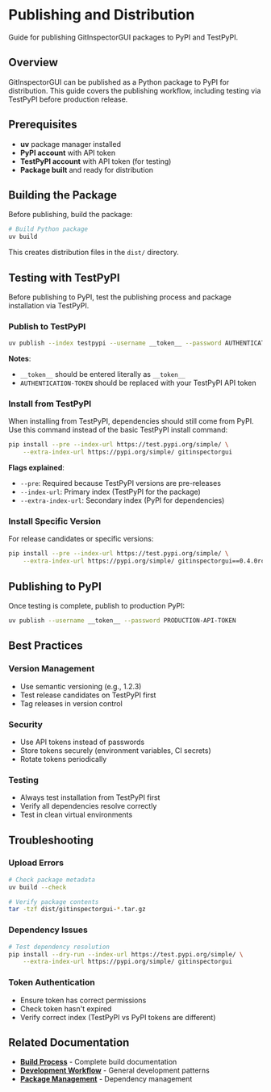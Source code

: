# Publishing and Distribution

Guide for publishing GitInspectorGUI packages to PyPI and TestPyPI.

## Overview

GitInspectorGUI can be published as a Python package to PyPI for distribution. This guide covers the publishing workflow, including testing via TestPyPI before production release.

## Prerequisites

- **uv** package manager installed
- **PyPI account** with API token
- **TestPyPI account** with API token (for testing)
- **Package built** and ready for distribution

## Building the Package

Before publishing, build the package:

```bash
# Build Python package
uv build
```

This creates distribution files in the `dist/` directory.

## Testing with TestPyPI

Before publishing to PyPI, test the publishing process and package installation via TestPyPI.

### Publish to TestPyPI

```bash
uv publish --index testpypi --username __token__ --password AUTHENTICATION-TOKEN
```

**Notes**:

- `__token__` should be entered literally as `__token__`
- `AUTHENTICATION-TOKEN` should be replaced with your TestPyPI API token

### Install from TestPyPI

When installing from TestPyPI, dependencies should still come from PyPI. Use this command instead of the basic TestPyPI install command:

```bash
pip install --pre --index-url https://test.pypi.org/simple/ \
    --extra-index-url https://pypi.org/simple/ gitinspectorgui
```

**Flags explained**:

- `--pre`: Required because TestPyPI versions are pre-releases
- `--index-url`: Primary index (TestPyPI for the package)
- `--extra-index-url`: Secondary index (PyPI for dependencies)

### Install Specific Version

For release candidates or specific versions:

```bash
pip install --pre --index-url https://test.pypi.org/simple/ \
    --extra-index-url https://pypi.org/simple/ gitinspectorgui==0.4.0rc7
```

## Publishing to PyPI

Once testing is complete, publish to production PyPI:

```bash
uv publish --username __token__ --password PRODUCTION-API-TOKEN
```

## Best Practices

### Version Management

- Use semantic versioning (e.g., 1.2.3)
- Test release candidates on TestPyPI first
- Tag releases in version control

### Security

- Use API tokens instead of passwords
- Store tokens securely (environment variables, CI secrets)
- Rotate tokens periodically

### Testing

- Always test installation from TestPyPI first
- Verify all dependencies resolve correctly
- Test in clean virtual environments

## Troubleshooting

### Upload Errors

```bash
# Check package metadata
uv build --check

# Verify package contents
tar -tzf dist/gitinspectorgui-*.tar.gz
```

### Dependency Issues

```bash
# Test dependency resolution
pip install --dry-run --index-url https://test.pypi.org/simple/ \
    --extra-index-url https://pypi.org/simple/ gitinspectorgui
```

### Token Authentication

- Ensure token has correct permissions
- Check token hasn't expired
- Verify correct index (TestPyPI vs PyPI tokens are different)

## Related Documentation

- **[Build Process](build-process.md)** - Complete build documentation
- **[Development Workflow](development-workflow.md)** - General development patterns
- **[Package Management](package-management.md)** - Dependency management
